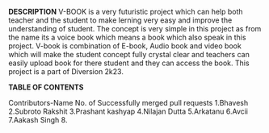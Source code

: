 **DESCRIPTION**
V-BOOK is a very futuristic project which can help both teacher and the student to make lerning very easy and improve the understanding of student. The concept is very simple in this project as from the name its a voice book which means a book which also speak in this project. V-book is combination of E-book, Audio book and video book which will make the student concept fully crystal clear and teachers can easily upload book for there student and they can access the book. 
This project is a part of Diversion 2k23.

**TABLE OF CONTENTS**

Contributors-Name             No. of Successfully merged pull requests
1.Bhavesh 
2.Subroto Rakshit
3.Prashant kashyap
4.Nilajan Dutta
5.Arkatanu
6.Avcii
7.Aakash Singh 
8.


         
